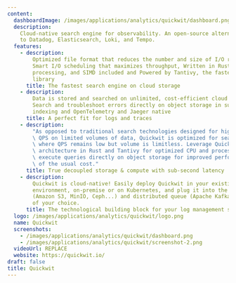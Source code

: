 ```yaml
---
content:
  dashboardImage: /images/applications/analytics/quickwit/dashboard.png
  description:
    Cloud-native search engine for observability. An open-source alternative
    to Datadog, Elasticsearch, Loki, and Tempo.
  features:
    - description:
        Optimized file format that reduces the number and size of I/O requests,
        Smart I/O scheduling that maximizes throughput, Written in Rust, no GC, vectorized
        processing, and SIMD included and Powered by Tantivy, the fastest search engine
        library
      title: The fastest search engine on cloud storage
    - description:
        Data is stored and searched on unlimited, cost-efficient cloud storage,
        Search and troubleshoot errors directly on object storage in sub-second, Schemaless
        indexing and OpenTelemetry and Jaeger native
      title: A perfect fit for logs and traces
    - description:
        "As opposed to traditional search technologies designed for high\
        \ QPS on limited volumes of data, Quickwit is optimized for search on raw data\
        \ where QPS remains low but volume is limitless. Leverage Quickwit\u2019s core\
        \ architecture in Rust and Tantivy for optimized CPU and processing power, to\
        \ execute queries directly on object storage for improved performance at a fraction\
        \ of the usual cost."
      title: True decoupled storage & compute with sub-second latency
    - description:
        Quickwit is cloud-native! Easily deploy Quickwit in your existing
        environment, on-premise or on Kubernetes, and plug it into the object storage
        (Amazon S3, MinIO, Ceph...) and distributed queue (Apache Kafka, Amazon Kinesis...)
        of your choice.
      title: The technological building block for your log management solution
  logo: /images/applications/analytics/quickwit/logo.png
  name: Quickwit
  screenshots:
    - /images/applications/analytics/quickwit/dashboard.png
    - /images/applications/analytics/quickwit/screenshot-2.png
  videoUrl: REPLACE
  website: https://quickwit.io/
draft: false
title: Quickwit
---
```

